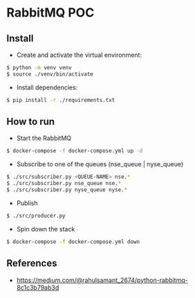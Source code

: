 # RabbitMQ POC

## Install

- Create and activate the virtual environment:

```sh
$ python -m venv venv
$ source ./venv/bin/activate
```

- Install dependencies:

```sh
$ pip install -r ./requirements.txt
```

## How to run

- Start the RabbitMQ

```sh
$ docker-compose -f docker-compose.yml up -d
```

- Subscribe to one of the queues (nse_queue | nyse_queue)

```sh
$ ./src/subscriber.py <QUEUE-NAME> nse.*
$ ./src/subscriber.py nse_queue nse.*
$ ./src/subscriber.py nyse_queue nyse.*
```

- Publish

```sh
$ ./src/producer.py
```

- Spin down the stack

```sh
$ docker-compose -f docker-compose.yml down
```

## References

- https://medium.com/@rahulsamant_2674/python-rabbitmq-8c1c3b79ab3d
